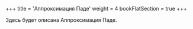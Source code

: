 +++
title = 'Аппроксимация Паде'
weight = 4
bookFlatSection = true
+++

Здесь будет описана Аппроксимация Паде.